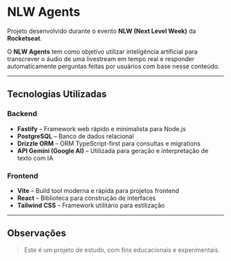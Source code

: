 # NLW Agents

Projeto desenvolvido durante o evento **NLW (Next Level Week)** da **Rocketseat**.

O **NLW Agents** tem como objetivo utilizar inteligência artificial para transcrever o áudio de uma livestream em tempo real e responder automaticamente perguntas feitas por usuários com base nesse conteúdo.

---

## Tecnologias Utilizadas

### Backend

- **Fastify** – Framework web rápido e minimalista para Node.js
- **PostgreSQL** – Banco de dados relacional
- **Drizzle ORM** – ORM TypeScript-first para consultas e migrations
- **API Gemini (Google AI)** – Utilizada para geração e interpretação de texto com IA

### Frontend

- **Vite** – Build tool moderna e rápida para projetos frontend
- **React** – Biblioteca para construção de interfaces
- **Tailwind CSS** – Framework utilitário para estilização

---

## Observações

> Este é um projeto de estudo, com fins educacionais e experimentais.
